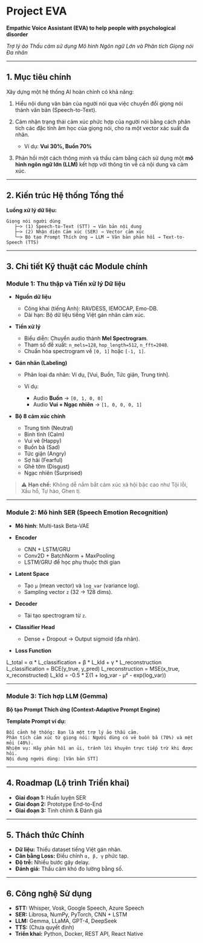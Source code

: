 # Project EVA

**Empathic Voice Assistant (EVA) to help people with psychological disorder**

*Trợ lý ảo Thấu cảm sử dụng Mô hình Ngôn ngữ Lớn và Phân tích Giọng nói Đa nhãn*

---

## 1. Mục tiêu chính

Xây dựng một hệ thống AI hoàn chỉnh có khả năng:

1. Hiểu nội dung văn bản của người nói qua việc chuyển đổi giọng nói thành văn bản (Speech-to-Text).
2. Cảm nhận trạng thái cảm xúc phức hợp của người nói bằng cách phân tích các đặc tính âm học của giọng nói, cho ra một vector xác suất đa nhãn.

   * Ví dụ: **Vui 30%, Buồn 70%**
3. Phản hồi một cách thông minh và thấu cảm bằng cách sử dụng một **mô hình ngôn ngữ lớn (LLM)** kết hợp với thông tin về cả nội dung và cảm xúc.

---

## 2. Kiến trúc Hệ thống Tổng thể

**Luồng xử lý dữ liệu:**

```
Giọng nói người dùng
   ├─> (1) Speech-to-Text (STT) → Văn bản nội dung
   ├─> (2) Nhận diện Cảm xúc (SER) → Vector cảm xúc
   └─> Bộ tạo Prompt Thích ứng → LLM → Văn bản phản hồi → Text-to-Speech (TTS)
```

---

## 3. Chi tiết Kỹ thuật các Module chính

### Module 1: Thu thập và Tiền xử lý Dữ liệu

* **Nguồn dữ liệu**

  * Công khai (tiếng Anh): RAVDESS, IEMOCAP, Emo-DB.
  * Dài hạn: Bộ dữ liệu tiếng Việt gán nhãn cảm xúc.

* **Tiền xử lý**

  * Biểu diễn: Chuyển audio thành **Mel Spectrogram**.
  * Tham số đề xuất: `n_mels=128`, `hop_length=512`, `n_fft=2048`.
  * Chuẩn hóa spectrogram về `[0, 1]` hoặc `[-1, 1]`.

* **Gán nhãn (Labeling)**

  * Phân loại đa nhãn: Ví dụ, \[Vui, Buồn, Tức giận, Trung tính].
  * Ví dụ:

    * Audio **Buồn** → `[0, 1, 0, 0]`
    * Audio **Vui + Ngạc nhiên** → `[1, 0, 0, 0, 1]`

* **Bộ 8 cảm xúc chính**

  * Trung tính (Neutral)
  * Bình tĩnh (Calm)
  * Vui vẻ (Happy)
  * Buồn bã (Sad)
  * Tức giận (Angry)
  * Sợ hãi (Fearful)
  * Ghê tởm (Disgust)
  * Ngạc nhiên (Surprised)

> ⚠️ **Hạn chế:** Không dễ nắm bắt cảm xúc xã hội bậc cao như Tội lỗi, Xấu hổ, Tự hào, Ghen tị.

---

### Module 2: Mô hình SER (Speech Emotion Recognition)

* **Mô hình**: Multi-task Beta-VAE

* **Encoder**

  * CNN + LSTM/GRU
  * Conv2D + BatchNorm + MaxPooling
  * LSTM/GRU để học phụ thuộc thời gian

* **Latent Space**

  * Tạo `μ` (mean vector) và `log_var` (variance log).
  * Sampling vector `z` (32 → 128 dims).

* **Decoder**

  * Tái tạo spectrogram từ `z`.

* **Classifier Head**

  * Dense + Dropout → Output sigmoid (đa nhãn).

* **Loss Function**

L_total = α * L_classification + β * L_kld + γ * L_reconstruction
L_classification = BCE(y_true, y_pred)
L_reconstruction = MSE(x_true, x_reconstructed)
L_kld = -0.5 * Σ(1 + log_var - μ² - exp(log_var))

---

### Module 3: Tích hợp LLM (Gemma)

**Bộ tạo Prompt Thích ứng (Context-Adaptive Prompt Engine)**

**Template Prompt ví dụ:**

```
Bối cảnh hệ thống: Bạn là một trợ lý ảo thấu cảm.  
Phân tích cảm xúc từ giọng nói: Người dùng có vẻ buồn bã (70%) và mệt mỏi (40%).  
Nhiệm vụ: Hãy phản hồi an ủi, tránh lời khuyên trực tiếp trừ khi được hỏi.  
Nội dung người dùng: [Văn bản STT]
```

---

## 4. Roadmap (Lộ trình Triển khai)

* **Giai đoạn 1:** Huấn luyện SER
* **Giai đoạn 2:** Prototype End-to-End
* **Giai đoạn 3:** Tinh chỉnh & Đánh giá

---

## 5. Thách thức Chính

* **Dữ liệu:** Thiếu dataset tiếng Việt gán nhãn.
* **Cân bằng Loss:** Điều chỉnh `α, β, γ` phức tạp.
* **Độ trễ:** Nhiều bước gây delay.
* **Đánh giá:** Thấu cảm khó đo lường bằng số.

---

## 6. Công nghệ Sử dụng

* **STT:** Whisper, Vosk, Google Speech, Azure Speech
* **SER:** Librosa, NumPy, PyTorch, CNN + LSTM
* **LLM:** Gemma, LLaMA, GPT-4, DeepSeek
* **TTS:** (Chưa quyết định)
* **Triển khai:** Python, Docker, REST API, React Native
